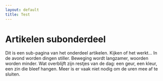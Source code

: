 ```yaml
---
layout: default
title: Test
---
```

<div class="top"><h1>Artikelen subonderdeel</h1></div>
<p>Dit is een sub-pagina van het onderdeel artikelen. Kijken of het werkt... In de avond worden dingen stiller. Beweging wordt langzamer, woorden worden minder. Wat overblijft zijn restjes van de dag: een geur, een kleur, een zin die bleef hangen. Meer is er vaak niet nodig om de uren mee af te sluiten.</p>